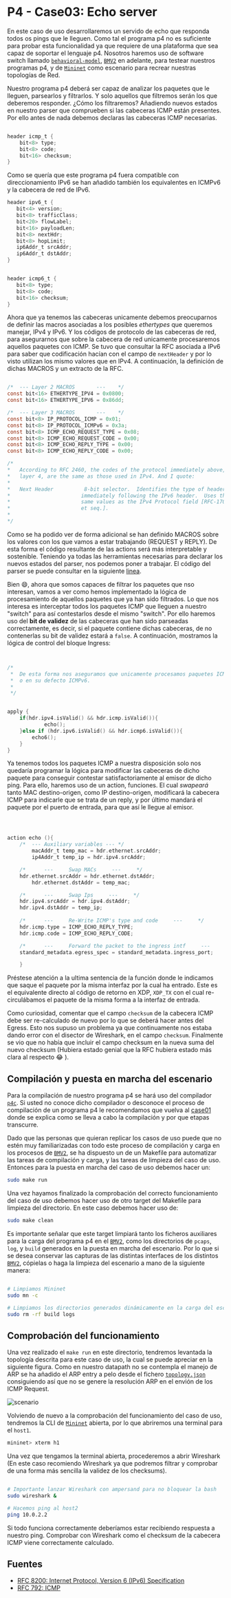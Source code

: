 # P4 - Case03: Echo server


En este caso de uso desarrollaremos un servido de echo que responda todos os pings que le lleguen. Como tal el programa p4 no es suficiente para probar esta funcionalidad ya que requiere de una plataforma que sea capaz de soportar el lenguaje p4. Nosotros haremos uso de software switch llamado [``behavioral-model``](https://github.com/p4lang/behavioral-model), [``BMV2``](https://github.com/p4lang/behavioral-model) en adelante, para testear nuestros programas p4, y de [``Mininet``](https://github.com/mininet/mininet) como escenario para recrear nuestras topologías de Red. 

Nuestro programa p4 deberá ser capaz de analizar los paquetes que le lleguen, parsearlos y filtrarlos. Y solo aquellos que filtremos serán los que deberemos responder. ¿Cómo los filtraremos? Añadiendo nuevos estados en nuestro parser que comprueben si las cabeceras ICMP están presentes. Por ello antes de nada debemos declaras las cabeceras ICMP necesarias.

```C

header icmp_t {
	bit<8> type;
	bit<8> code;
	bit<16> checksum;
}

```

 Como se quería que este programa p4 fuera compatible con direccionamiento IPv6 se han añadido también los equivalentes en ICMPv6 y la cabecera de red de IPv6. 

 ```C
header ipv6_t {
	bit<4> version;
	bit<8> trafficClass;
	bit<20> flowLabel;
	bit<16> payloadLen;
	bit<8> nextHdr;
	bit<8> hopLimit;
	ip6Addr_t srcAddr;
	ip6Addr_t dstAddr;	
}


 header icmp6_t {
	bit<8> type;
	bit<8> code;
	bit<16> checksum;
}
 ```

 Ahora que ya tenemos las cabeceras unicamente debemos preocuparnos de definir las macros asociadas a los posibles _ethertypes_ que queremos manejar, IPv4 y IPv6. Y los códigos de protocolo de las cabeceras de red, para asegurarnos que sobre la cabecera de red unicamente procesaremos aquellos paquetes con ICMP. Se tuvo que consultar la RFC asociada a IPv6 para saber que codificación hacían con el campo de ``nextHeader`` y por lo visto utilizan los mismo valores que en IPv4. A continuación, la definición de dichas MACROS y un extracto de la RFC.

 ```C

/*	---	Layer 2 MACROS	     ---	*/
const bit<16> ETHERTYPE_IPV4 = 0x0800;
const bit<16> ETHERTYPE_IPV6 = 0x86dd;

/*	---	Layer 3 MACROS	     ---	*/
const bit<8> IP_PROTOCOL_ICMP = 0x01;
const bit<8> IP_PROTOCOL_ICMPv6 = 0x3a; 
const bit<8> ICMP_ECHO_REQUEST_TYPE = 0x08;
const bit<8> ICMP_ECHO_REQUEST_CODE = 0x00;
const bit<8> ICMP_ECHO_REPLY_TYPE = 0x00;
const bit<8> ICMP_ECHO_REPLY_CODE = 0x00;

/*
 *   According to RFC 2460, the codes of the protocol immediately above,
 *   layer 4, are the same as those used in IPv4. And I quote:
 *
 *   Next Header          8-bit selector.  Identifies the type of header
 *                       immediately following the IPv6 header.  Uses the
 *                       same values as the IPv4 Protocol field [RFC-1700
 *                       et seq.].
 *
 */

 ```

 Como se ha podido ver de forma adicional se han definido MACROS sobre los valores con los que vamos a estar trabajando (REQUEST y REPLY). De esta forma el código resultante de las actions será más interpretable y sostenible. Teniendo ya todas las herramientas necesarias para declarar los nuevos estados del parser, nos podemos poner a trabajar. El código del parser se puede consultar en la siguiente [linea](https://github.com/davidcawork/TFG/blob/master/src/use_cases/p4/case03/case03.p4#L114).

Bien :smile:, ahora que somos capaces de filtrar los paquetes que nso interesan, vamos a ver como hemos implementado la lógica de procesamiento de aquellos paquetes que ya han sido filtrados. Lo que nos interesa es interceptar todos los paquetes ICMP que lleguen a nuestro "switch" para así contestarlos desde el mismo "switch". Por ello haremos uso del **bit de validez** de las cabeceras que han sido parseadas correctamente, es decir, si el paquete contiene dichas cabeceras, de no contenerlas su bit de validez estará a ``false``. A continuación, mostramos la lógica de control del bloque Ingress:

```C


/*  
 *  De esta forma nos aseguramos que unicamente procesamos paquetes ICMP,
 *  o en su defecto ICMPv6.
 *
 */


apply {
	if(hdr.ipv4.isValid() && hdr.icmp.isValid()){
	        echo();
	}else if (hdr.ipv6.isValid() && hdr.icmp6.isValid()){
		echo6();
	}
}

```

Ya tenemos todos los paquetes ICMP a nuestra disposición solo nos quedaría programar la lógica para modificar las cabeceras de dicho paquete para conseguir contestar satisfactoriamente al emisor de dicho ping. Para ello, haremos uso de un action, funciones. El cual _swapeará_ tanto MAC destino-origen, como IP destino-origen, modificará la cabecera ICMP para indicarle que se trata de un reply, y por último mandará el paquete por el puerto de entrada, para que así le llegue al emisor.

```C 



action echo (){
	/*	---	Auxiliary variables	---	*/
        macAddr_t temp_mac = hdr.ethernet.srcAddr;
    	ip4Addr_t temp_ip = hdr.ipv4.srcAddr;

	/*      ---     Swap MACs     ---     */
	hdr.ethernet.srcAddr = hdr.ethernet.dstAddr;
        hdr.ethernet.dstAddr = temp_mac;

	/*      ---     Swap Ips     ---     */
 	hdr.ipv4.srcAddr = hdr.ipv4.dstAddr;
	hdr.ipv4.dstAddr = temp_ip;
  
	/*      ---     Re-Write ICMP's type and code     ---     */
	hdr.icmp.type = ICMP_ECHO_REPLY_TYPE;
	hdr.icmp.code = ICMP_ECHO_REPLY_CODE;

	/*      ---     Forward the packet to the ingress intf     ---     */
	standard_metadata.egress_spec = standard_metadata.ingress_port;

    }  

```

Préstese atención a la ultima sentencia de la función donde le indicamos que saque el paquete por la misma interfaz por la cual ha entrado. Este es el equivalente directo al código de retorno en XDP, ``XDP_TX`` con el cual re-circulábamos el paquete de la misma forma a la interfaz de entrada.

Como curiosidad, comentar que el campo ``checksum`` de la cabecera ICMP debe ser re-calculado de nuevo por lo que se deberá hacer antes del Egress. Esto nos supuso un problema ya que continuamente nos estaba dando error con el disector de Wireshark, en el campo ``checksum``. Finalmente se vio que no había que incluir el campo checksum en la nueva suma del nuevo checksum (Hubiera estado genial que la RFC hubiera estado más clara al respecto :joy: ).

## Compilación y puesta en marcha del escenario

Para la compilación de nuestro programa p4 se hará uso del compilador [``p4c``](https://github.com/p4lang/p4c). Si usted no conoce dicho compilador o desconoce el proceso de compilación de un programa p4 le recomendamos que vuelva al [case01](https://github.com/davidcawork/TFG/tree/master/src/use_cases/p4/case01) donde se explica como se lleva a cabo la compilación y por que etapas transcurre. 

Dado que las personas que quieran replicar los casos de uso puede que no estén muy familiarizadas con todo este proceso de compilación y carga en los procesos de [``BMV2``](https://github.com/p4lang/behavioral-model), se ha dispuesto un de un Makefile para automatizar las tareas de compilación y carga, y las tareas de limpieza del caso de uso. Entonces para la puesta en marcha del caso de uso debemos hacer un:

```bash
sudo make run
```

Una vez hayamos finalizado la comprobación del correcto funcionamiento del caso de uso debemos hacer uso de otro target del Makefile para limpieza del directorio. En este caso debemos hacer uso de:

```bash
sudo make clean
```

Es importante señalar que este target limpiará tanto los ficheros auxiliares para la carga del programa p4 en el [``BMV2``](https://github.com/p4lang/behavioral-model), como los directorios de ``pcaps``, ``log``, y ``build`` generados en la puesta en marcha del escenario. Por lo que si se desea conservar las capturas de las distintas interfaces de los distintos  [``BMV2``](https://github.com/p4lang/behavioral-model), cópielas o haga la limpieza del escenario a mano de la siguiente manera:

```bash

# Limpiamos Mininet
sudo mn -c

# Limpiamos los directorios generados dinámicamente en la carga del escenario
sudo rm -rf build logs

```

## Comprobación del funcionamiento

Una vez realizado el ``make run`` en este directorio, tendremos levantada la topología descrita para este caso de uso, la cual se puede apreciar en la siguiente figura. Como en nuestro datapath no se contempla el manejo de ARP se ha añadido el ARP entry a pelo desde el fichero [``topology.json``](scenario/topology.json) consiguiendo así que no se genere la resolución ARP en el envión de los ICMP Request.

![scenario](../../../../img/use_cases/p4/case03/scenario.png)


Volviendo de nuevo a la comprobación del funcionamiento del caso de uso, tendremos la CLI de [``Mininet``](https://github.com/mininet/mininet) abierta, por lo que abriremos una terminal para el ``host1``.

```bash
mininet> xterm h1
```

Una vez que tengamos la terminal abierta, procederemos a abrir Wireshark (En este caso recomiendo Wireshark ya que podremos filtrar y comprobar de una forma más sencilla la validez de los checksums). 

```bash

# Importante lanzar Wireshark con ampersand para no bloquear la bash
sudo wireshark &

# Hacemos ping al host2
ping 10.0.2.2

```

Si todo funciona correctamente deberíamos estar recibiendo respuesta a nuestro ping. Comprobar con Wireshark como el checksum de la cabecera ICMP viene correctamente calculado. 

## Fuentes

*	 [RFC 8200: Internet Protocol, Version 6 (IPv6) Specification](https://tools.ietf.org/html/rfc8200)
*	 [RFC 792: ICMP](https://tools.ietf.org/html/rfc792)
